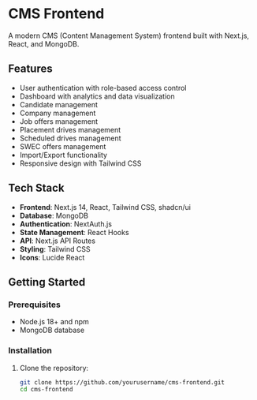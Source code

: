 # CMS Frontend

A modern CMS (Content Management System) frontend built with Next.js, React, and MongoDB.

## Features

- User authentication with role-based access control
- Dashboard with analytics and data visualization
- Candidate management
- Company management
- Job offers management
- Placement drives management
- Scheduled drives management
- SWEC offers management
- Import/Export functionality
- Responsive design with Tailwind CSS

## Tech Stack

- **Frontend**: Next.js 14, React, Tailwind CSS, shadcn/ui
- **Database**: MongoDB
- **Authentication**: NextAuth.js
- **State Management**: React Hooks
- **API**: Next.js API Routes
- **Styling**: Tailwind CSS
- **Icons**: Lucide React

## Getting Started

### Prerequisites

- Node.js 18+ and npm
- MongoDB database

### Installation

1. Clone the repository:
   ```bash
   git clone https://github.com/yourusername/cms-frontend.git
   cd cms-frontend


